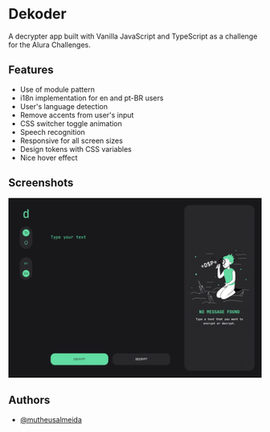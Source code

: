 # Dekoder

A decrypter app built with Vanilla JavaScript and TypeScript as a challenge for the Alura Challenges.

## Features

- Use of module pattern
- i18n implementation for en and pt-BR users
- User's language detection
- Remove accents from user's input
- CSS switcher toggle animation
- Speech recognition
- Responsive for all screen sizes
- Design tokens with CSS variables
- Nice hover effect

## Screenshots

![App Gif](https://github.com/mutheusalmeida/dekoder/blob/main/public/app.gif)

## Authors

- [@mutheusalmeida](https://www.github.com/mutheusalmeida)
